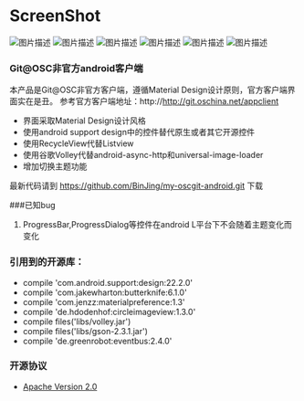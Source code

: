 # ScreenShot
![图片描述](./screenshot/Screenshot_1.jpeg)
![图片描述](./screenshot/Screenshot_2.jpeg)
![图片描述](./screenshot/Screenshot_3.jpeg)
![图片描述](./screenshot/Screenshot_4.jpeg)
![图片描述](./screenshot/Screenshot_5.jpeg)
![图片描述](./screenshot/Screenshot_6.jpeg)
 
### Git@OSC非官方android客户端
本产品是Git@OSC非官方客户端，遵循Material Design设计原则，官方客户端界面实在是丑。
参考官方客户端地址：http://http://git.oschina.net/appclient
- 界面采取Material Design设计风格
- 使用android support design中的控件替代原生或者其它开源控件
- 使用RecycleView代替Listview
- 使用谷歌Volley代替android-async-http和universal-image-loader
- 增加切换主题功能

最新代码请到 https://github.com/BinJing/my-oscgit-android.git 下载

###已知bug
1. ProgressBar,ProgressDialog等控件在android L平台下不会随着主题变化而变化

### 引用到的开源库：
- compile 'com.android.support:design:22.2.0'
- compile 'com.jakewharton:butterknife:6.1.0'
- compile 'com.jenzz:materialpreference:1.3'
- compile 'de.hdodenhof:circleimageview:1.3.0'
- compile files('libs/volley.jar')
- compile files('libs/gson-2.3.1.jar')
- compile 'de.greenrobot:eventbus:2.4.0'

### 开源协议
- [Apache Version 2.0](http://www.apache.org/licenses/LICENSE-2.0.html)
